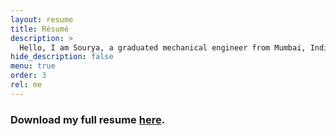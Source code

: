 ```yaml
---
layout: resume
title: Résumé
description: >
  Hello, I am Sourya, a graduated mechanical engineer from Mumbai, India. I am looking forward to pursuing graduate studies in Robotics, focusing on design and control.
hide_description: false
menu: true
order: 3
rel: me
---
```


### Download my full resume [here](/assets/SouryaKovvali.pdf).
